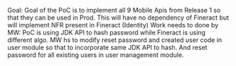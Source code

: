 Goal:
Goal of the PoC is to implement all 9 Mobile Apis from Release 1 so that they can be used in Prod. 
This will have no dependency of Fineract but will implement NFR present in Fineract (Identity)
Work needs to done by MW: 
PoC is using JDK API to hash password while Fineract is using different algo. 
MW hs to modify reset password and created user code in user module so that to incorporate same JDK API to hash. 
And reset password for all existing users in user management module. 
